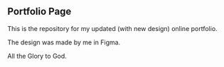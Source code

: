 ## Portfolio Page 
This is the repository for my updated (with new design) online portfolio. 

The design was made by me in Figma.

All the Glory to God.